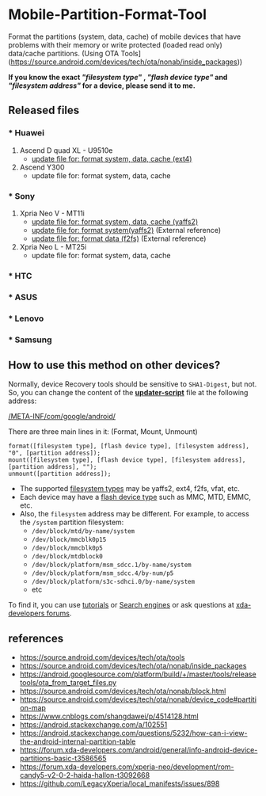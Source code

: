 # Mobile-Partition-Format-Tool
Format the partitions (system, data, cache) of mobile devices that have problems with their memory or write protected (loaded read only) data/cache partitions. (Using OTA Tools](https://source.android.com/devices/tech/ota/nonab/inside_packages))

**If you know the exact _"filesystem type"_ , _"flash device type"_ and _"filesystem address"_ for a device, please send it to me.**

## Released files

### * Huawei
1. Ascend D quad XL - U9510e
   - [update file for: format system, data, cache (ext4)](https://github.com/xhdix/Mobile-Partition-Format-Tool/releases/tag/U9510e)
2. Ascend Y300
   - update file for: format system, data, cache

### * Sony
1. Xpria Neo V - MT11i
   - [update file for: format system, data, cache (yaffs2)](https://github.com/xhdix/Mobile-Partition-Format-Tool/releases/tag/MT11i)
   - [update file for: format system(yaffs2)](https://github.com/xhdix/Mobile-Partition-Format-Tool/releases/tag/MT11i-system) (External reference)
   - [update file for: format data (f2fs)](https://github.com/xhdix/Mobile-Partition-Format-Tool/releases/tag/MT11i-data) (External reference)
2. Xpria Neo L - MT25i
   - update file for: format system, data, cache

### * HTC

### * ASUS

### * Lenovo

### * Samsung

## How to use this method on other devices?

Normally, device Recovery tools should be sensitive to `SHA1-Digest`, but not. So, you can change the content of the **[updater-script](https://github.com/xhdix/Mobile-Partition-Format-Tool/raw/master/META-INF/com/google/android/updater-script)** file at the following address:

[/META-INF/com/google/android/](https://github.com/xhdix/Mobile-Partition-Format-Tool/tree/master/META-INF/com/google/android)

There are three main lines in it: (Format, Mount, Unmount)
```
format([filesystem type], [flash device type], [filesystem address], "0", [partition address]);
mount([filesystem type], [flash device type], [filesystem address], [partition address], "");
unmount([partition address]);
```

- The supported [filesystem types](https://source.android.com/devices/tech/ota/nonab/device_code#partition-map) may be yaffs2, ext4, f2fs, vfat, etc.
- Each device may have a [flash device type](https://www.cnblogs.com/shangdawei/p/4514128.html) such as MMC, MTD, EMMC, etc.
- Also, the `filesystem` address may be different. For example, to access the `/system` partition filesystem:
  - `/dev/block/mtd/by-name/system`
  - `/dev/block/mmcblk0p15`
  - `/dev/block/mmcblk0p5`
  - `/dev/block/mtdblock0`
  - `/dev/block/platform/msm_sdcc.1/by-name/system`
  - `/dev/block/platform/msm_sdcc.4/by-num/p5`
  - `/dev/block/platform/s3c-sdhci.0/by-name/system`
  - etc
 
To find it, you can use [tutorials](https://android.stackexchange.com/a/102551) or [Search engines](https://www.google.com/search?q=mt11i++%2Fdev%2Fblock%2F+%2Fsystem) or ask questions at [xda-developers forums](https://forum.xda-developers.com).

## references
 - https://source.android.com/devices/tech/ota/tools
 - https://source.android.com/devices/tech/ota/nonab/inside_packages
 - https://android.googlesource.com/platform/build/+/master/tools/releasetools/ota_from_target_files.py
 - https://source.android.com/devices/tech/ota/nonab/block.html
 - https://source.android.com/devices/tech/ota/nonab/device_code#partition-map
 - https://www.cnblogs.com/shangdawei/p/4514128.html
 - https://android.stackexchange.com/a/102551
 - https://android.stackexchange.com/questions/5232/how-can-i-view-the-android-internal-partition-table
 - https://forum.xda-developers.com/android/general/info-android-device-partitions-basic-t3586565
 - https://forum.xda-developers.com/xperia-neo/development/rom-candy5-v2-0-2-haida-hallon-t3092668
 - https://github.com/LegacyXperia/local_manifests/issues/898
 
